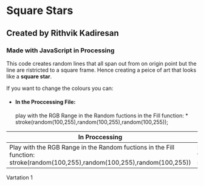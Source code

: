 # Square Stars
## Created by Rithvik Kadiresan 
### Made with JavaScript in Processing

This code creates random lines that all span out from on origin point but the line are ristricted to a square frame. Hence creating a peice of art that looks like a **square star**.

If you want to change the colours you can:
* <h4>In the Proccessing File:</h4>  play with the RGB Range in the Random fuctions in the Fill function:
    * stroke(random(100,255),random(100,255),random(100,255));

In Proccessing | In P5.js
-------------- | -------------------------------------------------------------------------------------
Play with the RGB Range in the Random fuctions in the Fill function:   stroke(random(100,255),random(100,255),random(100,255))| Play with the RGB Range in the Random fuctions in the Fill function:   stroke(random(100,255),random(100,255),random(100,255))




Vartation 1
